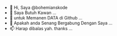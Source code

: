 - 👋 Hi, Saya @bohemianskode
- 👀 Saya Butuh Kawan ...
- 🌱 untuk Memanen DATA di Github ...
- 💞️ Apakah anda Senang Bergabung Dengan Saya ...
- 📫 Harap dibalas yah. thanks ...

<!---
bohemianskode/bohemianskode is a ✨ special ✨ repository because its `README.md` (this file) appears on your GitHub profile.
You can click the Preview link to take a look at your changes.
--->
